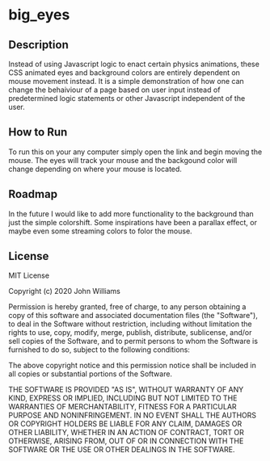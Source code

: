 # big_eyes

## Description
Instead of using Javascript logic to enact certain physics animations, these CSS animated eyes and background colors are entirely dependent on mouse movement instead. It is a simple demonstration of how one can change the behaiviour of a page based on user input instead of predetermined logic statements or other Javascript independent of the user.

## How to Run
To run this on your any computer simply open the link and begin moving the mouse. The eyes will track your mouse and the backgound color will change depending on where your mouse is located.

## Roadmap
In the future I would like to add more functionality to the background than just the simple colorshift. Some inspirations have been a parallax effect, or maybe even some streaming colors to folor the mouse.

## License
MIT License

Copyright (c) 2020 John Williams

Permission is hereby granted, free of charge, to any person obtaining a copy
of this software and associated documentation files (the "Software"), to deal
in the Software without restriction, including without limitation the rights
to use, copy, modify, merge, publish, distribute, sublicense, and/or sell
copies of the Software, and to permit persons to whom the Software is
furnished to do so, subject to the following conditions:

The above copyright notice and this permission notice shall be included in all
copies or substantial portions of the Software.

THE SOFTWARE IS PROVIDED "AS IS", WITHOUT WARRANTY OF ANY KIND, EXPRESS OR
IMPLIED, INCLUDING BUT NOT LIMITED TO THE WARRANTIES OF MERCHANTABILITY,
FITNESS FOR A PARTICULAR PURPOSE AND NONINFRINGEMENT. IN NO EVENT SHALL THE
AUTHORS OR COPYRIGHT HOLDERS BE LIABLE FOR ANY CLAIM, DAMAGES OR OTHER
LIABILITY, WHETHER IN AN ACTION OF CONTRACT, TORT OR OTHERWISE, ARISING FROM,
OUT OF OR IN CONNECTION WITH THE SOFTWARE OR THE USE OR OTHER DEALINGS IN THE
SOFTWARE.
